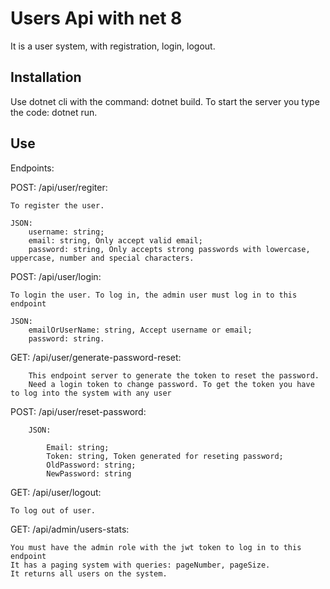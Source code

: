 # Users Api with net 8

It is a user system, with registration, login, logout.

## Installation

Use dotnet cli with the command: dotnet build.
To start the server you type the code: dotnet run.

## Use

Endpoints: 

POST: /api/user/regiter: 
    
    To register the user.

    JSON:
        username: string;
        email: string, Only accept valid email;
        password: string, Only accepts strong passwords with lowercase, uppercase, number and special characters.

POST: /api/user/login:
    
    To login the user. To log in, the admin user must log in to this endpoint
    
    JSON:
        emailOrUserName: string, Accept username or email;
        password: string.

GET: /api/user/generate-password-reset: 
        
        This endpoint server to generate the token to reset the password.
        Need a login token to change password. To get the token you have to log into the system with any user

POST: /api/user/reset-password:

        JSON:

            Email: string;
            Token: string, Token generated for reseting password;
            OldPassword: string;
            NewPassword: string
        
GET: /api/user/logout: 
    
    To log out of user.
    
    
GET: /api/admin/users-stats: 
    
    You must have the admin role with the jwt token to log in to this endpoint
    It has a paging system with queries: pageNumber, pageSize.
    It returns all users on the system.
